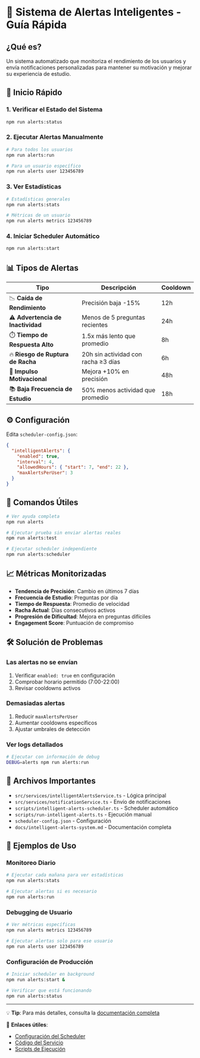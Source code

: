 # 🤖 Sistema de Alertas Inteligentes - Guía Rápida

## ¿Qué es?

Un sistema automatizado que monitoriza el rendimiento de los usuarios y envía notificaciones personalizadas para mantener su motivación y mejorar su experiencia de estudio.

## 🚀 Inicio Rápido

### 1. Verificar el Estado del Sistema
```bash
npm run alerts:status
```

### 2. Ejecutar Alertas Manualmente
```bash
# Para todos los usuarios
npm run alerts:run

# Para un usuario específico
npm run alerts user 123456789
```

### 3. Ver Estadísticas
```bash
# Estadísticas generales
npm run alerts:stats

# Métricas de un usuario
npm run alerts metrics 123456789
```

### 4. Iniciar Scheduler Automático
```bash
npm run alerts:start
```

## 📊 Tipos de Alertas

| Tipo | Descripción | Cooldown |
|------|-------------|----------|
| 📉 **Caída de Rendimiento** | Precisión baja -15% | 12h |
| ⚠️ **Advertencia de Inactividad** | Menos de 5 preguntas recientes | 24h |
| ⏱️ **Tiempo de Respuesta Alto** | 1.5x más lento que promedio | 8h |
| 🔥 **Riesgo de Ruptura de Racha** | 20h sin actividad con racha ≥3 días | 6h |
| 💪 **Impulso Motivacional** | Mejora +10% en precisión | 48h |
| 📚 **Baja Frecuencia de Estudio** | 50% menos actividad que promedio | 18h |

## ⚙️ Configuración

Edita `scheduler-config.json`:

```json
{
  "intelligentAlerts": {
    "enabled": true,
    "interval": 4,
    "allowedHours": { "start": 7, "end": 22 },
    "maxAlertsPerUser": 3
  }
}
```

## 🔧 Comandos Útiles

```bash
# Ver ayuda completa
npm run alerts

# Ejecutar prueba sin enviar alertas reales
npm run alerts:test

# Ejecutar scheduler independiente
npm run alerts:scheduler
```

## 📈 Métricas Monitorizadas

- **Tendencia de Precisión**: Cambio en últimos 7 días
- **Frecuencia de Estudio**: Preguntas por día
- **Tiempo de Respuesta**: Promedio de velocidad
- **Racha Actual**: Días consecutivos activos
- **Progresión de Dificultad**: Mejora en preguntas difíciles
- **Engagement Score**: Puntuación de compromiso

## 🛠️ Solución de Problemas

### Las alertas no se envían
1. Verificar `enabled: true` en configuración
2. Comprobar horario permitido (7:00-22:00)
3. Revisar cooldowns activos

### Demasiadas alertas
1. Reducir `maxAlertsPerUser`
2. Aumentar cooldowns específicos
3. Ajustar umbrales de detección

### Ver logs detallados
```bash
# Ejecutar con información de debug
DEBUG=alerts npm run alerts:run
```

## 📁 Archivos Importantes

- `src/services/intelligentAlertsService.ts` - Lógica principal
- `src/services/notificationService.ts` - Envío de notificaciones
- `scripts/intelligent-alerts-scheduler.ts` - Scheduler automático
- `scripts/run-intelligent-alerts.ts` - Ejecución manual
- `scheduler-config.json` - Configuración
- `docs/intelligent-alerts-system.md` - Documentación completa

## 🎯 Ejemplos de Uso

### Monitoreo Diario
```bash
# Ejecutar cada mañana para ver estadísticas
npm run alerts:stats

# Ejecutar alertas si es necesario
npm run alerts:run
```

### Debugging de Usuario
```bash
# Ver métricas específicas
npm run alerts metrics 123456789

# Ejecutar alertas solo para ese usuario
npm run alerts user 123456789
```

### Configuración de Producción
```bash
# Iniciar scheduler en background
npm run alerts:start &

# Verificar que está funcionando
npm run alerts:status
```

---

💡 **Tip**: Para más detalles, consulta la [documentación completa](docs/intelligent-alerts-system.md)

🔗 **Enlaces útiles**:
- [Configuración del Scheduler](scheduler-config.json)
- [Código del Servicio](src/services/intelligentAlertsService.ts)
- [Scripts de Ejecución](scripts/)